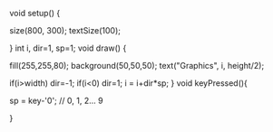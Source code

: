void setup() {

  size(800, 300);
  textSize(100);

}
int i, dir=1, sp=1;
void draw() {

  fill(255,255,80);
  background(50,50,50);
  text("Graphics", i, height/2);
  
  if(i>width) dir=-1;
  if(i<0) dir=1;
  i = i+dir*sp;
}
void keyPressed(){

sp = key-'0'; // 0, 1, 2... 9

}
